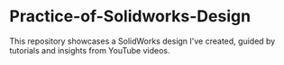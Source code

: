 # Practice-of-Solidworks-Design
This repository showcases a SolidWorks design I've created, guided by tutorials and insights from YouTube videos.
